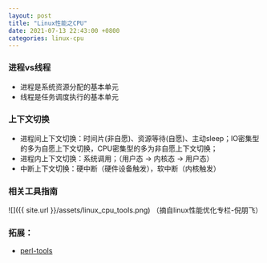 ```yaml
---
layout: post
title: "Linux性能之CPU"
date: 2021-07-13 22:43:00 +0800
categories: linux-cpu
---
```


### 进程vs线程
- 进程是系统资源分配的基本单元
- 线程是任务调度执行的基本单元

### 上下文切换
- 进程间上下文切换：时间片(非自愿)、资源等待(自愿)、主动sleep；IO密集型的多为自愿上下文切换，CPU密集型的多为非自愿上下文切换；
- 进程内上下文切换：系统调用；（用户态 -> 内核态 -> 用户态）
- 中断上下文切换：硬中断（硬件设备触发），软中断（内核触发）

### 相关工具指南
![]({{ site.url }}/assets/linux_cpu_tools.png)
（摘自linux性能优化专栏-倪朋飞）

### 拓展：
- [perl-tools][perl-tools]

[perl-tools]: https://github.com/brendangregg/perf-tools

